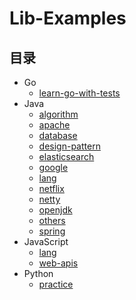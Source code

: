 # Lib-Examples

## 目录

- Go
    - [learn-go-with-tests](go/learn-go-with-tests)
- Java
    - [algorithm](java/algorithm)
    - [apache](java/apache)
    - [database](java/database)
    - [design-pattern](java/design-pattern)
    - [elasticsearch](java/elasticsearch)
    - [google](java/google)
    - [lang](java/lang)
    - [netflix](java/netflix)
    - [netty](java/netty)
    - [openjdk](java/openjdk)
    - [others](java/others)
    - [spring](java/spring)
- JavaScript
    - [lang](javascript/lang)
    - [web-apis](javascript/web-apis)
- Python
    - [practice](python/practice)